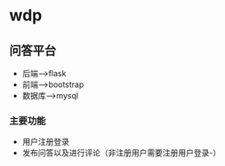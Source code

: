 # wdp
## 问答平台

- 后端—>flask
- 前端—>bootstrap
- 数据库—>mysql



### 主要功能

- 用户注册登录
- 发布问答以及进行评论（非注册用户需要注册用户登录-）
